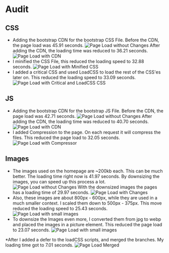 # Audit

## CSS
* Adding the bootstrap CDN for the bootstrap CSS File. Before the CDN, the page load was 45.91 seconds.
![Page Load without Changes](screenshots/css-start.jpg)
After adding the CDN, the loading time was reduced to 36.21 seconds.
![Page Load with CDN](screenshots/css-cdn.jpg)
* I minified the CSS File, this reduced the loading speed to 32.88 seconds.
![Page Load with Minified CSS](screenshots/css-minified.jpg)
* I added a critical CSS and used LoadCSS to load the rest of the CSS'es later on.
This reduced the loading speed to 33.09 seconds.
![Page Load with Critical and LoadCSS CSS](screenshots/css-critical.jpg)

## JS
* Adding the bootstrap CDN for the bootstrap JS File. Before the CDN, the page load was 42.71 seconds.
![Page Load without Changes](screenshots/js-start.jpg)
After adding the CDN, the loading time was reduced to 40.70 seconds.
![Page Load with CDN](screenshots/js-cdn.jpg)
* I added Compression to the page. On each request it will compress the files. This reduced the page load to 32.05 seconds.
![Page Load with Compressor](screenshots/js-compressed.jpg)

## Images
* The images used on the homepage are ~200kb each. This can be much better. The loading time right now is 41.97 seconds.
By downsizing the images, you can speed up this process a lot.
![Page Load without Changes](screenshots/img-before.jpg)
With the downsized images the pages has a loading time of 29.97 seconds.
![Page Load with Changes](screenshots/img-after.jpg)
* Also, these images are about 800px - 600px, while they are used in a much smaller context. I scaled them down to 500px - 375px.
This move reduced the loading speed to 25.43 seconds.
![Page Load with small images](screenshots/img-small.jpg)
* To downsize the Images even more, I converted them from jpg to webp and placed the images in a picture element. This reduced the page load to 23.07 seconds.
![Page Load with small images](screenshots/img-webp.jpg)

*After I added a defer to the loadCSS scripts, and merged the branches. My loading time got to 7.01 seconds.
![Page Load Merged](screenshots/merged-branches.jpg)
